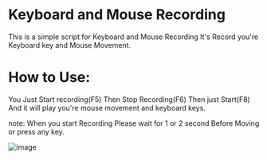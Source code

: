 # Keyboard and Mouse Recording
This is a simple script for Keyboard and Mouse Recording It's Record you're Keyboard key and Mouse Movement.

# How to Use:
You Just Start recording(F5) Then Stop Recording(F6) Then just Start(F8) And it will play you're mouse movement and keyboard keys.


note: When you start Recording Please wait for 1 or 2 second Before Moving or press any key. 



![image](https://github.com/Alt21one/Recording-Keyboard-and-Mouse-movement/assets/125756064/d5331913-8943-4c29-804f-8ea078050556)

